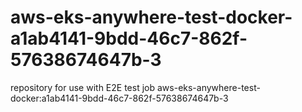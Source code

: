 # aws-eks-anywhere-test-docker-a1ab4141-9bdd-46c7-862f-57638674647b-3
repository for use with E2E test job aws-eks-anywhere-test-docker:a1ab4141-9bdd-46c7-862f-57638674647b-3
